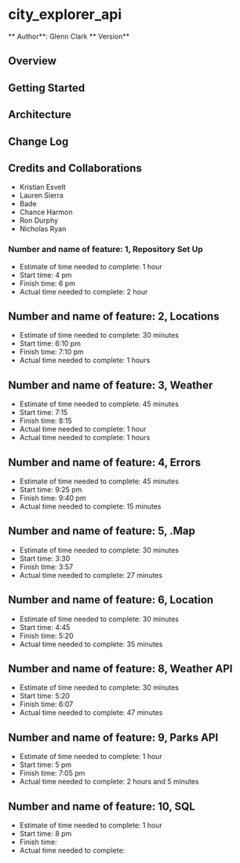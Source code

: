 # city_explorer_api

** Author**: Glenn Clark
** Version**

## Overview
<!-- Provide a high level overview of what this application is and why you are building it, beyond the fact that it's an assignment for this class. (i.e. What's your problem domain?) -->
## Getting Started
<!-- What are the steps that a user must take in order to build this app on their own machine and get it running? -->

## Architecture
<!-- Provide a detailed description of the application design. What technologies (languages, libraries, etc) you're using, and any other relevant design information. -->
## Change Log
<!-- Use this area to document the iterative changes made to your application as each feature is successfully implemented. Use time stamps. Here's an examples:

01-01-2001 4:59pm - Application now has a fully-functional express server, with a GET route for the location resource.  -->

## Credits and Collaborations

- Kristian Esvelt
- Lauren Sierra
- Bade
- Chance Harmon
- Ron Durphy
- Nicholas Ryan
<!-- Give credit (and a link) to other people or resources that helped you build this application. -->

### Number and name of feature: 1, Repository Set Up
-  Estimate of time needed to complete: 1 hour
-  Start time: 4 pm
-  Finish time: 6 pm
-  Actual time needed to complete: 2 hour

## Number and name of feature: 2, Locations
-  Estimate of time needed to complete: 30 minutes
-  Start time: 6:10 pm
-  Finish time: 7:10 pm
-  Actual time needed to complete: 1 hours

## Number and name of feature: 3, Weather
-  Estimate of time needed to complete: 45 minutes
-  Start time: 7:15
-  Finish time: 8:15
-  Actual time needed to complete: 1 hour
-  Actual time needed to complete: 1 hours

## Number and name of feature: 4, Errors
-  Estimate of time needed to complete: 45 minutes
-  Start time: 9:25 pm
-  Finish time: 9:40 pm
-  Actual time needed to complete: 15 minutes

## Number and name of feature: 5, .Map
-  Estimate of time needed to complete: 30 minutes
-  Start time: 3:30
-  Finish time: 3:57
-  Actual time needed to complete: 27 minutes

## Number and name of feature: 6, Location
-  Estimate of time needed to complete: 30 minutes
-  Start time: 4:45
-  Finish time: 5:20
-  Actual time needed to complete: 35 minutes
## Number and name of feature: 8, Weather API
-  Estimate of time needed to complete: 30 minutes
-  Start time: 5:20
-  Finish time: 6:07
-  Actual time needed to complete: 47 minutes
## Number and name of feature: 9, Parks API
-  Estimate of time needed to complete: 1 hour
-  Start time: 5 pm
-  Finish time: 7:05 pm
-  Actual time needed to complete: 2 hours and 5 minutes
## Number and name of feature: 10, SQL
-  Estimate of time needed to complete: 1 hour
-  Start time: 8 pm
-  Finish time: 
-  Actual time needed to complete: 



